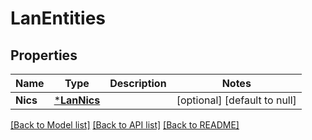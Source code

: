 # LanEntities

## Properties
Name | Type | Description | Notes
------------ | ------------- | ------------- | -------------
**Nics** | [***LanNics**](LanNics.md) |  | [optional] [default to null]

[[Back to Model list]](../README.md#documentation-for-models) [[Back to API list]](../README.md#documentation-for-api-endpoints) [[Back to README]](../README.md)

